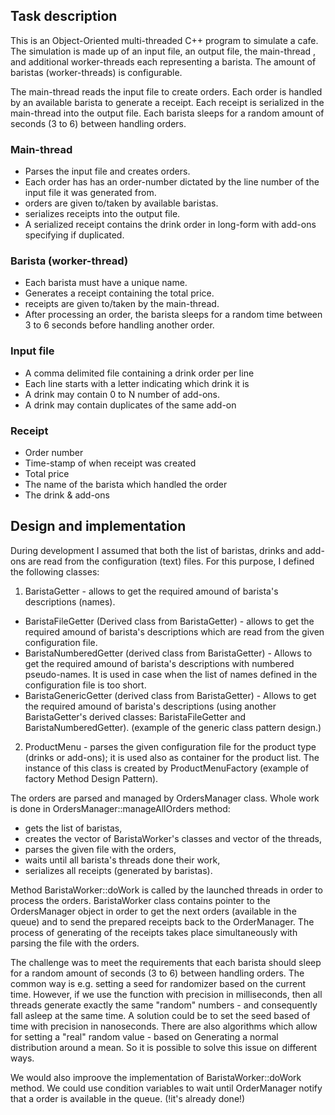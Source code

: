 ## Task description

This is an Object-Oriented multi-threaded C++ program to simulate a cafe. The simulation is made up of an input file, an output file, the main-thread , and additional worker-threads each representing a barista. The amount of baristas (worker-threads) is configurable. 

The main-thread reads the input file to create orders. Each order is handled by an available barista to generate a receipt. Each receipt is serialized in the main-thread into the output file. Each barista sleeps for a random amount of seconds (3 to 6) between handling orders.

### Main-thread

* Parses the input file and creates orders.
* Each order has has an order-number dictated by the line number of the input file it was generated from.
* orders are given to/taken by available baristas.
* serializes receipts into the output file.
* A serialized receipt contains the drink order in long-form with add-ons specifying if duplicated.

### Barista (worker-thread)

* Each barista must have a unique name.
* Generates a receipt containing the total price.
* receipts are given to/taken by the main-thread.
* After processing an order, the barista sleeps for a random time between 3 to 6 seconds before handling another order.

### Input file

* A comma delimited file containing a drink order per line
* Each line starts with a letter indicating which drink it is
* A drink may contain 0 to N number of add-ons. 
* A drink may contain duplicates of the same add-on

### Receipt

* Order number
* Time-stamp of when receipt was created
* Total price
* The name of the barista which handled the order
* The drink & add-ons

## Design and implementation

 During development I assumed that both the list of baristas, drinks and add-ons are read from the configuration (text) files. For this purpose, I defined the following classes:

1. BaristaGetter - allows to get the required amound of barista's descriptions (names).
* BaristaFileGetter (Derived class from BaristaGetter) - allows to get the required amound of barista's descriptions which are read from the given configuration file.
* BaristaNumberedGetter (derived class from BaristaGetter) - Allows to get the required amound of barista's descriptions with numbered pseudo-names. It is used in case when the list of names defined in the configuration file is too short.
* BaristaGenericGetter (derived class from BaristaGetter) - Allows to get the required amound of barista's descriptions (using another BaristaGetter's derived classes: BaristaFileGetter and BaristaNumberedGetter). (example of the generic class pattern design.)
2. ProductMenu - parses the given configuration file for the product type (drinks or add-ons); it is used also as container for the product list. The instance of this class is created by ProductMenuFactory (example of factory Method Design Pattern).

The orders are parsed and managed by OrdersManager class. Whole work is done in OrdersManager::manageAllOrders method:
* gets the list of baristas,
* creates the vector of BaristaWorker's classes and vector of the threads,
* parses the given file with the orders,
* waits until all barista's threads done their work,
* serializes all receipts (generated by baristas).

Method BaristaWorker::doWork is called by the launched threads in order to process the orders. BaristaWorker class contains pointer to the OrdersManager object in order to get the next orders (available in the queue) and to send the prepared receipts back to the OrderManager.
The process of generating of the receipts takes place simultaneously with parsing the file with the orders.

 The challenge was to meet the requirements that each barista should sleep for a random amount of seconds (3 to 6) between handling orders. 
 The common way is e.g. setting a seed for randomizer based on the current time.
 However, if we use the function with precision in milliseconds, then all threads generate exactly the same "random" numbers - and consequently fall asleep at the same time.
 A solution could be to set the seed based of time with precision in nanoseconds.
There are also algorithms which allow for setting a "real" random value - based on Generating a normal distribution around a mean.
So it is possible to solve this issue on different ways.

We would also improove the implementation of BaristaWorker::doWork method. We could use condition variables to wait until OrderManager notify that a order is available in the queue.
(!it's already done!)
